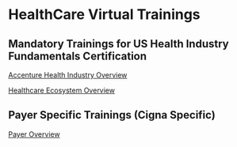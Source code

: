 # HealthCare Virtual Trainings

## Mandatory Trainings for US Health Industry Fundamentals Certification 

[Accenture Health Industry Overview](https://mylearning.accenture.com/myl-ui/learner/activityDetails?referrer=channelMatrix&activityID=769974&source=myLearning&refresh=795&channelTitle=Industry&sequenceId=2217b532-654c-420e-9677-4647b0778576&skillName=undefined)

[Healthcare Ecosystem Overview](https://mylearning.accenture.com/myl-ui/learner/activityDetails?referrer=channelMatrix&activityID=1265161&source=myLearning&refresh=600&channelTitle=Industry&sequenceId=2217b532-654c-420e-9677-4647b0778576&skillName=undefined)

## Payer Specific Trainings (Cigna Specific) 

[Payer Overview](https://mylearning.accenture.com/myl-ui/learner/activityDetails?activityID=1186565&source=mylearning)
